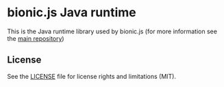 # bionic.js Java runtime

This is the Java runtime library used by bionic.js (for more information see the [main repository](https://github.com/Forge-Srl/bionic-js))

## License

See the [LICENSE](LICENSE.md) file for license rights and limitations (MIT).